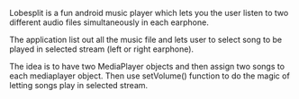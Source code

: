 Lobesplit is a fun android music player which lets you the user
listen to two different audio files simultaneously in each earphone.

The application list out all the music file and lets user to select
song to be played in selected stream (left or right earphone).


The idea is to have two MediaPlayer objects and then assign two
songs to each mediaplayer object. Then use setVolume() function
to do the magic of letting songs play in selected stream.
